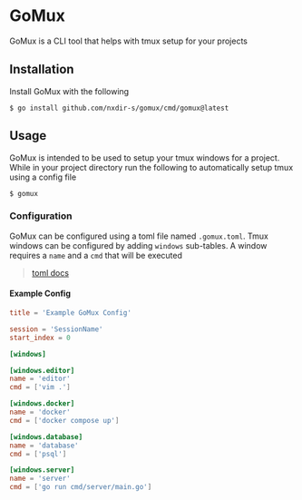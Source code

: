 # GoMux

GoMux is a CLI tool that helps with tmux setup for your projects

## Installation

Install GoMux with the following

```shell
$ go install github.com/nxdir-s/gomux/cmd/gomux@latest
```

## Usage

GoMux is intended to be used to setup your tmux windows for a project. While in your project directory
run the following to automatically setup tmux using a config file

```shell
$ gomux
```

### Configuration

GoMux can be configured using a toml file named `.gomux.toml`. Tmux windows can be configured by adding `windows` sub-tables. A window
requires a `name` and a `cmd` that will be executed

> [toml docs](https://toml.io/en/v1.0.0)

#### Example Config

```toml
title = 'Example GoMux Config'

session = 'SessionName'
start_index = 0

[windows]

[windows.editor]
name = 'editor'
cmd = ['vim .']

[windows.docker]
name = 'docker'
cmd = ['docker compose up']

[windows.database]
name = 'database'
cmd = ['psql']

[windows.server]
name = 'server'
cmd = ['go run cmd/server/main.go']
```
